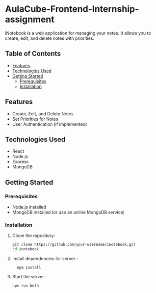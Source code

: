 # AulaCube-Frontend-Internship-assignment

iNotebook is a web application for managing your notes. It allows you to create, edit, and delete notes with priorities.

## Table of Contents

- [Features](#features)
- [Technologies Used](#technologies-used)
- [Getting Started](#getting-started)
  - [Prerequisites](#prerequisites)
  - [Installation](#installation)

## Features

- Create, Edit, and Delete Notes
- Set Priorities for Notes
- User Authentication (if implemented)

## Technologies Used

- React
- Node.js
- Express
- MongoDB 

## Getting Started

### Prerequisites

- Node.js installed
- MongoDB installed (or use an online MongoDB service)

### Installation

1. Clone the repository:

   ```bash
   git clone https://github.com/your-username/inotebook.git
   cd inotebook

2. Install dependencies for server :
    ```cd backend
      npm install
3. Start the server :
    ````
    npm run both
